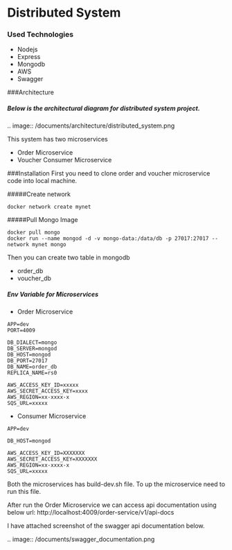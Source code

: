 # Distributed System

### Used Technologies
- Nodejs
- Express
- Mongodb
- AWS
- Swagger

###Architecture

##### Below is the architectural diagram for distributed system project.

.. image:: /documents/architecture/distributed_system.png

This system has two microservices
- Order Microservice
- Voucher Consumer Microservice

###Installation
First you need to clone order and voucher microservice code into local machine.

#####Create network
```
docker network create mynet
```

#####Pull Mongo Image
```
docker pull mongo
docker run --name mongod -d -v mongo-data:/data/db -p 27017:27017 --network mynet mongo
```
Then you can create two table in mongodb
- order_db
- voucher_db

##### Env Variable for Microservices
- Order Microservice

```
APP=dev
PORT=4009

DB_DIALECT=mongo
DB_SERVER=mongod
DB_HOST=mongod
DB_PORT=27017
DB_NAME=order_db
REPLICA_NAME=rs0

AWS_ACCESS_KEY_ID=xxxxx
AWS_SECRET_ACCESS_KEY=xxxx
AWS_REGION=xx-xxxx-x
SQS_URL=xxxxx
```
- Consumer Microservice

```
APP=dev

DB_HOST=mongod

AWS_ACCESS_KEY_ID=XXXXXXX
AWS_SECRET_ACCESS_KEY=XXXXXXX
AWS_REGION=xx-xxxx-x
SQS_URL=xxxxx

```
Both the microservices has build-dev.sh file. To up the microservice need to run this file.

After run the Order Microservice we can access api documentation using below url:
http://localhost:4009/order-service/v1/api-docs

I have attached screenshot of the swagger api documentation below.

.. image:: /documents/swagger_documentation.png
